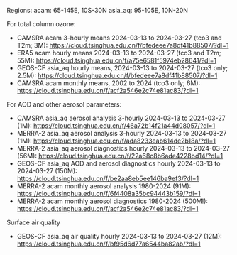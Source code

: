 Regions:
acam: 65-145E, 10S-30N
asia_aq: 95-105E, 10N-20N

For total column ozone:
- CAMSRA acam 3-hourly means 2024-03-13 to 2024-03-27 (tco3 and T2m; 3M): https://cloud.tsinghua.edu.cn/f/bfedeee7a8df41b88507/?dl=1
- ERA5 acam hourly means 2024-03-13 to 2024-03-27 (tco3 and T2m; 55M): https://cloud.tsinghua.edu.cn/f/a75e6581f5974eb28641/?dl=1
- GEOS-CF asia_aq hourly means, 2024-03-13 to 2024-03-27 (tco3 only; 2.5M): https://cloud.tsinghua.edu.cn/f/bfedeee7a8df41b88507/?dl=1
- CAMSRA acam monthly means, 2002 to 2024 (tco3 only; 6M): https://cloud.tsinghua.edu.cn/f/acf2a546e2c74e81ac83/?dl=1

For AOD and other aerosol parameters:
- CAMSRA asia_aq aerosol analysis 3-hourly 2024-03-13 to 2024-03-27 (1M): https://cloud.tsinghua.edu.cn/f/46a72b14f21a44d08057/?dl=1
- MERRA-2 asia_aq aerosol analysis 3-hourly 2024-03-13 to 2024-03-27 (1M): https://cloud.tsinghua.edu.cn/f/ada8233eab614de2b18a/?dl=1
- MERRA-2 asia_aq aerosol diagnostics hourly 2024-03-13 to 2024-03-27 (56M): https://cloud.tsinghua.edu.cn/f/22a68c8b6ade4228bd14/?dl=1
- GEOS-CF asia_aq AOD and aerosol diagnostics hourly 2024-03-13 to 2024-03-27 (150M): https://cloud.tsinghua.edu.cn/f/be2aa8eb5ee146ba9ef3/?dl=1
- MERRA-2 acam monthly aerosol analysis 1980-2024 (91M): https://cloud.tsinghua.edu.cn/f/6f4408a35bc94443b159/?dl=1
- MERRA-2 acam monthly aerosol diagnostics 1980-2024 (500M!): https://cloud.tsinghua.edu.cn/f/acf2a546e2c74e81ac83/?dl=1 

Surface air quality
- GEOS-CF asia_aq air quality hourly 2024-03-13 to 2024-03-27 (12M): https://cloud.tsinghua.edu.cn/f/bf95d6d77a6544ba82ab/?dl=1
